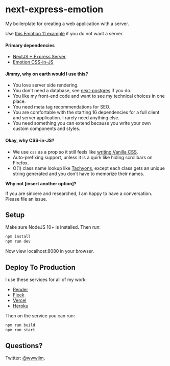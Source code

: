 # next-express-emotion

My boilerplate for creating a web application with a server.

Use [this Emotion 11 example](https://github.com/zeit/next.js/tree/canary/examples/with-emotion-11) if you do not want a server.

#### Primary dependencies

- [NextJS + Express Server](https://github.com/zeit/next.js/)
- [Emotion CSS-in-JS](https://github.com/emotion-js/emotion)

#### Jimmy, why on earth would I use this?

- You love server side rendering.
- You don't need a database, see [next-postgres](https://github.com/jimmylee/next-postgres) if you do.
- You like my front-end code and want to see my technical choices in one place.
- You need meta tag recommendations for SEO.
- You are comfortable with the starting 16 dependencies for a full client and server application. I rarely need anything else.
- You need something you can extend because you write your own custom components and styles.

#### Okay, why CSS-in-JS?

- We use `css` as a prop so it still feels like [writing Vanilla CSS](https://github.com/jimmylee/next-express-emotion/blob/master/pages/index.js).
- Auto-prefixing support, unless it is a quirk like hiding scrollbars on Firefox.
- O(1) class name lookup like [Tachyons](https://tachyons.io/), except each class gets an unique string generated and you don't have to memorize their names.

**Why not [insert another option]?**

If you are sincere and researched, I am happy to have a conversation. Please file an issue.

## Setup

Make sure NodeJS 10+ is installed. Then run:

```sh
npm install
npm run dev
```

Now view localhost:8080 in your browser.

## Deploy To Production

I use these services for all of my work:

- [Render](https://render.com/i/internet-gift-from-jim)
- [Fleek](https://fleek.co)
- [Vercel](https://vercel.com/)
- [Heroku](https://heroku.com)

Then on the service you can run:

```sh
npm run build
npm run start
```

## Questions?

Twitter: [@wwwjim](https://twitter.com/wwwjim).
